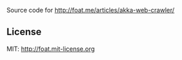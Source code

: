 Source code for http://foat.me/articles/akka-web-crawler/

## License
MIT: http://foat.mit-license.org